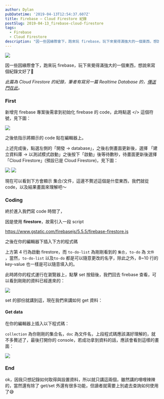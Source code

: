 ```yaml
---
author: Dylan
pubDatetime: '2019-04-13T12:54:37.607Z'
title: Firebase — Cloud Firestore 紀錄
postSlug: 2019-04-13_firebase-cloud-firestore
tags:
  - Firebase
  - Cloud Firestore
description: "因一些因緣際會下，跑來玩 firebase，玩下來覺得滿強大的一個東西，想說來寫個紀錄文好了\U0001F928"
---
```


![](/fromMediumImg/1__B0Av__NnFrCKsyC7gN94ytg.png)

因一些因緣際會下，跑來玩 firebase，玩下來覺得滿強大的一個東西，想說來寫個紀錄文好了🤨

_此篇為 Cloud Firestore 的紀錄，筆者有寫另一篇 Realtime Database 的，_[_傳送門在此_](/posts/2019-04-13_firebase-realtime-database)_。_

### First

新增完 firebase 專案後需拿到初始化 firebase 的 code，此時點選 </> 這個符號，見下圖：

![](/fromMediumImg/1__1VX5eNc2hXl8bfsIxm546Q.png)

之後依指示將顯示的 code 貼在編輯器上。

上述完成後，點選左側的「開發 -> database」，之後右側畫面更新後，選擇 「建立資料庫 -> 以測試模式啟動」之後按下「啟動」後等待數秒，待畫面更新後選擇「Cloud Firestore」(預設已是 Cloud Firestore)，見下圖：

![](/fromMediumImg/1__fc62OcngooVGRWub6q5UGA.png)
![](/fromMediumImg/1__h5i8ZCjR9jMMYopEJnyfYQ.png)

現在可以看到下方會顯示 集合/文件，這邊不贅述這個是什麼東西，我們就從 code，以及結果畫面來理解吧～

### Coding

終於進入我們寫 code 時間了，

因是使用 **firestore**，故需引入一段 script

https://www.gstatic.com/firebasejs/5.5.5/firebase-firestore.js

之後在你的編輯器下插入下方的程式碼

上方第 4 行為啟動 firestore，而 `to-do-list` 為剛剛看到的 `集合`，`to-do` 為 `文件` ，當然，`to-do-list` 以及`to-do` 都是可以隨意更改的名字，除此之外，8~10 行的 key-value 也一樣是可以隨意填入的。

此時將你的程式運行在瀏覽器上，點擊 set 按鈕後，我們回去 firebase 查看，可以看到剛剛的資料已經進來的：

![](/fromMediumImg/1__Yf9Nhkr9nf8____BvZsOm83Q.png)

set 的部份就講到這，現在我們來講如何 get 資料：

#### Get data

在你的編輯器上插入以下程式碼：

`collection` 為你剛剛的集合名，`doc` 為文件名，上段程式碼應該滿好理解的，就不多贅述了，最後打開你的 console，若成功拿到資料的話，應該會看到這樣的畫面：

![](/fromMediumImg/1__p6p__r4FQopefoFE7tPpC5Q.png)

### **End**

ok，因我只想記錄如何取得與設置資料，所以就只講這兩個，雖然講的哩哩辣辣的，當然還有除了 get/set 外還有很多功能，但讀者就需要上別處去查詢如何使用了😅